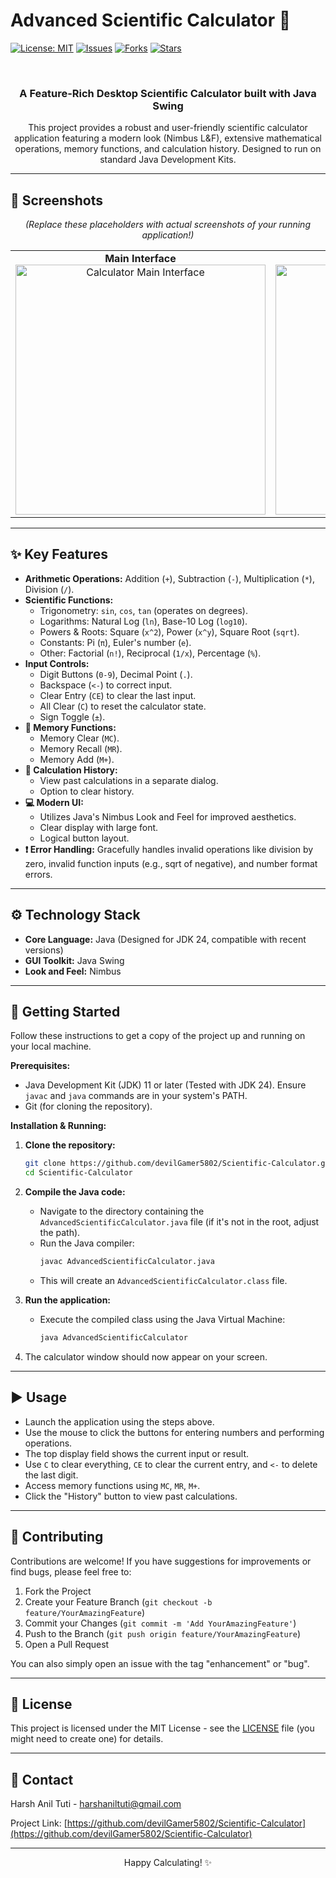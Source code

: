 # Advanced Scientific Calculator 🧮

[![License: MIT](https://img.shields.io/badge/License-MIT-yellow.svg)](https://opensource.org/licenses/MIT)
[![Issues](https://img.shields.io/github/issues/devilGamer5802/Scientific-Calculator)](https://github.com/devilGamer5802/Scientific-Calculator/issues)
[![Forks](https://img.shields.io/github/forks/devilGamer5802/Scientific-Calculator?style=social)](https://github.com/devilGamer5802/Scientific-Calculator/network/members)
[![Stars](https://img.shields.io/github/stars/devilGamer5802/Scientific-Calculator?style=social)](https://github.com/devilGamer5802/Scientific-Calculator/stargazers)

<br/>

<p align="center">
  <!-- Optional: Add your project logo/icon here if you have one -->
  <!-- <img src="docs/logo.png" alt="Calculator Icon" width="120"/> -->
</p>

<h3 align="center">A Feature-Rich Desktop Scientific Calculator built with Java Swing</h3>

<p align="center">
  This project provides a robust and user-friendly scientific calculator application featuring a modern look (Nimbus L&F), extensive mathematical operations, memory functions, and calculation history. Designed to run on standard Java Development Kits.
</p>

---

## 📸 Screenshots

<p align="center">
  <em>(Replace these placeholders with actual screenshots of your running application!)</em>
</p>
<table align="center">
  <tr>
    <td align="center"><strong>Main Interface</strong><br/><img src="https://via.placeholder.com/400x300/D3D3D3/808080?text=Calculator+Main+View" alt="Calculator Main Interface" width="400"/></td>
    <td align="center"><strong>History Dialog</strong><br/><img src="https://via.placeholder.com/400x300/D3D3D3/808080?text=Calculation+History" alt="History Dialog" width="400"/></td>
  </tr>
  <!-- Add more screenshots if needed -->
</table>

---

## ✨ Key Features

*   **Arithmetic Operations:** Addition (`+`), Subtraction (`-`), Multiplication (`*`), Division (`/`).
*   **Scientific Functions:**
    *   Trigonometry: `sin`, `cos`, `tan` (operates on degrees).
    *   Logarithms: Natural Log (`ln`), Base-10 Log (`log10`).
    *   Powers & Roots: Square (`x^2`), Power (`x^y`), Square Root (`sqrt`).
    *   Constants: Pi (`π`), Euler's number (`e`).
    *   Other: Factorial (`n!`), Reciprocal (`1/x`), Percentage (`%`).
*   **Input Controls:**
    *   Digit Buttons (`0-9`), Decimal Point (`.`).
    *   Backspace (`<-`) to correct input.
    *   Clear Entry (`CE`) to clear the last input.
    *   All Clear (`C`) to reset the calculator state.
    *   Sign Toggle (`±`).
*   **💾 Memory Functions:**
    *   Memory Clear (`MC`).
    *   Memory Recall (`MR`).
    *   Memory Add (`M+`).
*   **📜 Calculation History:**
    *   View past calculations in a separate dialog.
    *   Option to clear history.
*   **💻 Modern UI:**
    *   Utilizes Java's Nimbus Look and Feel for improved aesthetics.
    *   Clear display with large font.
    *   Logical button layout.
*   **❗ Error Handling:** Gracefully handles invalid operations like division by zero, invalid function inputs (e.g., sqrt of negative), and number format errors.

---

## ⚙️ Technology Stack

*   **Core Language:** Java (Designed for JDK 24, compatible with recent versions)
*   **GUI Toolkit:** Java Swing
*   **Look and Feel:** Nimbus

---

## 🔧 Getting Started

Follow these instructions to get a copy of the project up and running on your local machine.

**Prerequisites:**

*   Java Development Kit (JDK) 11 or later (Tested with JDK 24). Ensure `javac` and `java` commands are in your system's PATH.
*   Git (for cloning the repository).

**Installation & Running:**

1.  **Clone the repository:**
    ```bash
    git clone https://github.com/devilGamer5802/Scientific-Calculator.git
    cd Scientific-Calculator
    ```

2.  **Compile the Java code:**
    *   Navigate to the directory containing the `AdvancedScientificCalculator.java` file (if it's not in the root, adjust the path).
    *   Run the Java compiler:
        ```bash
        javac AdvancedScientificCalculator.java
        ```
    *   This will create an `AdvancedScientificCalculator.class` file.

3.  **Run the application:**
    *   Execute the compiled class using the Java Virtual Machine:
        ```bash
        java AdvancedScientificCalculator
        ```

4.  The calculator window should now appear on your screen.

---

## ▶️ Usage

*   Launch the application using the steps above.
*   Use the mouse to click the buttons for entering numbers and performing operations.
*   The top display field shows the current input or result.
*   Use `C` to clear everything, `CE` to clear the current entry, and `<-` to delete the last digit.
*   Access memory functions using `MC`, `MR`, `M+`.
*   Click the "History" button to view past calculations.

---

## 🤝 Contributing

Contributions are welcome! If you have suggestions for improvements or find bugs, please feel free to:

1.  Fork the Project
2.  Create your Feature Branch (`git checkout -b feature/YourAmazingFeature`)
3.  Commit your Changes (`git commit -m 'Add YourAmazingFeature'`)
4.  Push to the Branch (`git push origin feature/YourAmazingFeature`)
5.  Open a Pull Request

You can also simply open an issue with the tag "enhancement" or "bug".

---

## 📄 License

This project is licensed under the MIT License - see the [LICENSE](LICENSE) file (you might need to create one) for details.

---

## 📧 Contact

Harsh Anil Tuti - [harshaniltuti@gmail.com](mailto:harshaniltuti@gmail.com)

Project Link: [https://github.com/devilGamer5802/Scientific-Calculator](https://github.com/devilGamer5802/Scientific-Calculator)

---

<p align="center">Happy Calculating! ✨</p>
